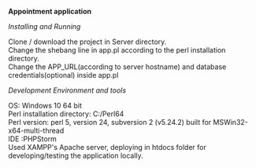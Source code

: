 **Appointment application**



_Installing and Running_

Clone / download the project in Server directory. <br>
Change the shebang line in app.pl according to the perl installation directory.<br>
Change the APP_URL(according to server hostname) and database credentials(optional) inside app.pl

_Development Environment and tools_ 

OS: Windows 10 64 bit <br>
Perl installation directory: C:/Perl64 <br>
Perl version: perl 5, version 24, subversion 2 (v5.24.2) built for MSWin32-x64-multi-thread <br>
IDE :PHPStorm <br> 
Used XAMPP's Apache server, deploying in htdocs folder for developing/testing the application locally. 

 
